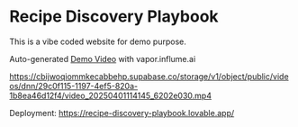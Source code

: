 # Recipe Discovery Playbook

This is a vibe coded website for demo purpose. 

Auto-generated [Demo Video](https://cbijwoqiommkecabbehp.supabase.co/storage/v1/object/public/videos/dnn/29c0f115-1197-4ef5-820a-1b8ea46d12f4/video_20250401114145_6202e030.mp4) with vapor.influme.ai

https://cbijwoqiommkecabbehp.supabase.co/storage/v1/object/public/videos/dnn/29c0f115-1197-4ef5-820a-1b8ea46d12f4/video_20250401114145_6202e030.mp4

Deployment: https://recipe-discovery-playbook.lovable.app/
